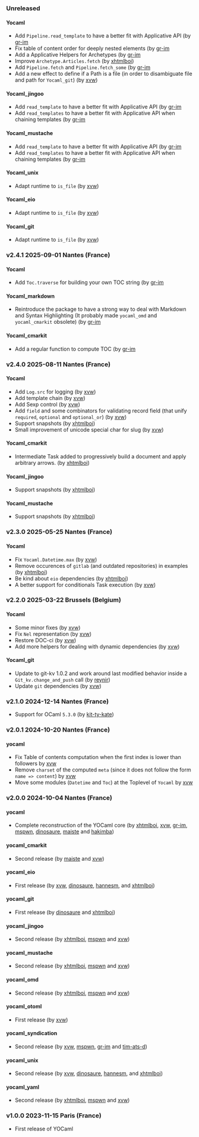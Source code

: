 ### Unreleased

#### Yocaml

- Add `Pipeline.read_template` to have a better fit with Applicative API (by [gr-im](https://github.com/gr-im)
- Fix table of content order for deeply nested elements (by [gr-im](https://github.com/gr-im)
- Add a Applicative Helpers for Archetypes (by [gr-im](https://github.com/gr-im)
- Improve `Archetype.Articles.fetch` (by [xhtmlboi](https://github.com/xhtmlboi))
- Add `Pipeline.fetch` and `Pipeline.fetch_some` (by [gr-im](https://github.com/gr-im)
- Add a new effect to define if a Path is a file (in order to disambiguate file and path for `Yocaml_git`) (by [xvw](https://xvw.lol))

#### Yocaml_jingoo

- Add `read_template` to have a better fit with Applicative API (by [gr-im](https://github.com/gr-im)
- Add `read_templates` to have a better fit with Applicative API when chaining templates (by [gr-im](https://github.com/gr-im)

#### Yocaml_mustache

- Add `read_template` to have a better fit with Applicative API (by [gr-im](https://github.com/gr-im)
- Add `read_templates` to have a better fit with Applicative API when chaining templates (by [gr-im](https://github.com/gr-im)

#### Yocaml_unix

- Adapt runtime to `is_file` (by [xvw](https://xvw.lol))

#### Yocaml_eio

- Adapt runtime to `is_file` (by [xvw](https://xvw.lol))

#### Yocaml_git

- Adapt runtime to `is_file` (by [xvw](https://xvw.lol))


### v2.4.1 2025-09-01 Nantes (France)

#### Yocaml

- Add `Toc.traverse` for building your own TOC string (by [gr-im](https://github.com/gr-im)

#### Yocaml_markdown

- Reintroduce the package to have a strong way to deal with Markdown and Syntax Highlighting (It probably made `yocaml_omd` and `yocaml_cmarkit` obsolete) (by [gr-im](https://github.com/gr-im)

#### Yocaml_cmarkit

- Add a regular function to compute TOC (by [gr-im](https://github.com/gr-im)

### v2.4.0 2025-08-11 Nantes (France)

#### Yocaml

- Add `Log.src` for logging (by [xvw](https://xvw.lol))
- Add template chain (by [xvw](https://xvw.lol))
- Add Sexp control (by [xvw](https://xvw.lol))
- Add `field` and some combinators for validating record field (that unify `required`, `optional` and `optional_or`) (by [xvw](https://xvw.lol))
- Support snapshots (by [xhtmlboi](https://github.com/xhtmlboi))
- Small improvement of unicode special char for slug (by [xvw](https://xvw.lol))

#### Yocaml_cmarkit

- Intermediate Task added to progressively build a document and apply arbitrary arrows. (by [xhtmlboi](https://github.com/xhtmlboi))

#### Yocaml_jingoo

- Support snapshots (by [xhtmlboi](https://github.com/xhtmlboi))

#### Yocaml_mustache

- Support snapshots (by [xhtmlboi](https://github.com/xhtmlboi))

### v2.3.0 2025-05-25 Nantes (France)

#### Yocaml

- Fix `Yocaml.Datetime.max` (by [xvw](https://xvw.lol))
- Remove occurences of `gitlab` (and outdated repositories) in examples (by [xhtmlboi](https://github.com/xhtmlboi))
- Be kind about `eio` dependencies (by [xhtmlboi](https://github.com/xhtmlboi))
- A better support for conditionals Task execution (by [xvw](https://xvw.lol))

### v2.2.0 2025-03-22 Brussels (Belgium)

#### Yocaml

- Some minor fixes (by [xvw](https://xvw.lol))
- Fix `Nel` representation (by [xvw](https://xvw.lol))
- Restore DOC-ci (by [xvw](https://xvw.lol))
- Add more helpers for dealing with dynamic dependencies (by [xvw](https://xvw.lol))

#### Yocaml_git

- Update to git-kv 1.0.2 and work around last modified behavior inside a `Git_kv.change_and_push` call (by [reynir](https://reyn.ir))
- Update `git` dependencies (by [xvw](https://xvw.lol))


### v2.1.0 2024-12-14 Nantes (France)

- Support for OCaml `5.3.0` (by [kit-ty-kate](https://github.com/kit-ty-kate))


### v2.0.1 2024-10-20 Nantes (France)

#### yocaml

- Fix Table of contents computation when the first index is lower than followers by [xvw](https://github.com/xvw)
- Remove `charset` of the computed `meta` (since it does not follow the form `name => content`) by [xvw](https://github.com/xvw)
- Move some modules (`Datetime` and `Toc`) at the Toplevel of `Yocaml` by [xvw](https://github.com/xvw)


### v2.0.0 2024-10-04 Nantes (France)

#### yocaml

- Complete reconstruction of the YOCaml core (by [xhtmlboi](https://github.com/xhtmlboi), [xvw](https://github.com/xvw), [gr-im](https://github.com/gr-im), [mspwn](https://github.com/mspwn), [dinosaure](https://github.com/dinosaure), [maiste](https://github.com/maiste) and [hakimba](https://github.com/Hakimba))

#### yocaml_cmarkit

- Second release (by [maiste](https://github.com/maiste) and [xvw](https://github.com/xvw))

#### yocaml_eio

- First release (by [xvw](https://github.com/xvw), [dinosaure](https://github.com/dinosaure), [hannesm](https://github.com/hannesm), and [xhtmlboi](https://github.com/xhtmlboi))

#### yocaml_git

- First release (by [dinosaure](https://github.com/dinosaure) and [xhtmlboi](https://github.com/xhtmlboi))


#### yocaml_jingoo

- Second release (by [xhtmlboi](https://github.com/xhtmlboi), [mspwn](https://github.com/mspwn) and [xvw](https://github.com/xvw))

#### yocaml_mustache

- Second release (by [xhtmlboi](https://github.com/xhtmlboi), [mspwn](https://github.com/mspwn) and [xvw](https://github.com/xvw))

#### yocaml_omd

- Second release (by [xhtmlboi](https://github.com/xhtmlboi), [mspwn](https://github.com/mspwn) and [xvw](https://github.com/xvw))

#### yocaml_otoml

- First release (by [xvw](https://github.com/xvw))

#### yocaml_syndication

- Second release (by [xvw](https://github.com/xvw), [mspwn](https://github.com/mspwn), [gr-im](https://github.com/gr-im) and [tim-ats-d](https://github.com/Tim-ats-d))

#### yocaml_unix

- Second release (by [xvw](https://github.com/xvw), [dinosaure](https://github.com/dinosaure), [hannesm](https://github.com/hannesm), and [xhtmlboi](https://github.com/xhtmlboi))

#### yocaml_yaml

- Second release (by [xhtmlboi](https://github.com/xhtmlboi), [mspwn](https://github.com/mspwn) and [xvw](https://github.com/xvw))

### v1.0.0 2023-11-15 Paris (France)

- First release of YOCaml
